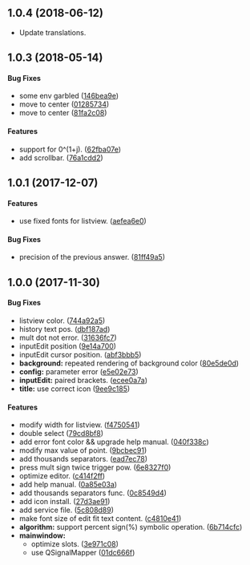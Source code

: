 <a name="1.0.4"></a>
## 1.0.4 (2018-06-12)

*   Update translations.


<a name=""></a>
##  1.0.3 (2018-05-14)


#### Bug Fixes

*   some env garbled ([146bea9e](https://github.com/linuxdeepin/deepin-calculator/commit/146bea9ecd30b8904df4d591780f4ac2539ae745))
*   move to center ([01285734](https://github.com/linuxdeepin/deepin-calculator/commit/01285734c53741d74dad2bf434549dc593b15bdf))
*   move to center ([81fa2c08](https://github.com/linuxdeepin/deepin-calculator/commit/81fa2c08f11d2599aa35ba654d430a4a571b952f))

#### Features

*   support for 0^(1+j). ([62fba07e](https://github.com/linuxdeepin/deepin-calculator/commit/62fba07eb595f2a20a90abc61615fd370d7dd34f))
*   add scrollbar. ([76a1cdd2](https://github.com/linuxdeepin/deepin-calculator/commit/76a1cdd2e318bae48e9d746b08b4658a2917fbc8))



<a name=""></a>
##  1.0.1 (2017-12-07)


#### Features

*   use fixed fonts for listview. ([aefea6e0](https://github.com/linuxdeepin/deepin-calculator/commit/aefea6e028caf7e1c113a7271eac1a4cd32e4cb5))

#### Bug Fixes

*   precision of the previous answer. ([81ff49a5](https://github.com/linuxdeepin/deepin-calculator/commit/81ff49a5481f8d2f84d02064e19c8d38cbfb9598))



<a name=""></a>
##  1.0.0 (2017-11-30)


#### Bug Fixes

*   listview color. ([744a92a5](https://github.com/linuxdeepin/deepin-calculator/commit/744a92a5fcb0fd146785ddfd84f1a42a219f5389))
*   history text pos. ([dbf187ad](https://github.com/linuxdeepin/deepin-calculator/commit/dbf187ada81094afb8c44b1eeb039d0f8bcf8225))
*   mult dot not error. ([31636fc7](https://github.com/linuxdeepin/deepin-calculator/commit/31636fc754643cd70d993e66abdfbf8f21cd8fcc))
*   inputEdit position ([9e14a700](https://github.com/linuxdeepin/deepin-calculator/commit/9e14a7008440cdf3e008e5dc4f7f76e288a19b72))
*   inputEdit cursor position. ([abf3bbb5](https://github.com/linuxdeepin/deepin-calculator/commit/abf3bbb55cc54e4f3c55aa499550c06cf8538708))
* **background:**  repeated rendering of background color ([80e5de0d](https://github.com/linuxdeepin/deepin-calculator/commit/80e5de0d19d44f1af10822ed92e132d1f250c6ba))
* **config:**  parameter error ([e5e02e73](https://github.com/linuxdeepin/deepin-calculator/commit/e5e02e733d88f484a1ffc4aed649f13c228b056c))
* **inputEdit:**  paired brackets. ([ecee0a7a](https://github.com/linuxdeepin/deepin-calculator/commit/ecee0a7aaa96d3346a9786c29c50a90e2a95bbbc))
* **title:**  use correct icon ([9ee9c185](https://github.com/linuxdeepin/deepin-calculator/commit/9ee9c1850cd2259d60948c415d1f7016daf7300c))

#### Features

*   modify width for listview. ([f4750541](https://github.com/linuxdeepin/deepin-calculator/commit/f4750541a2e3336ae23ef8e807769747d3f8828c))
*   double select ([79cd8bf8](https://github.com/linuxdeepin/deepin-calculator/commit/79cd8bf88fff0978a5db69efe0483b662c7d6f2f))
*   add error font color && upgrade help manual. ([040f338c](https://github.com/linuxdeepin/deepin-calculator/commit/040f338ca9da1557c548eb0172753bf11bd299a0))
*   modify max value of point. ([9bcbec91](https://github.com/linuxdeepin/deepin-calculator/commit/9bcbec9188e3c02bb8b945d28eb13767aaf9ca2e))
*   add thousands separators. ([ead7ec78](https://github.com/linuxdeepin/deepin-calculator/commit/ead7ec7885a7f116d4a07d3b71fcfbbad7587c2e))
*   press mult sign twice trigger pow. ([6e8327f0](https://github.com/linuxdeepin/deepin-calculator/commit/6e8327f085e7b988e15d6c173495e2d87a0abfa6))
*   optimize editor. ([c414f2ff](https://github.com/linuxdeepin/deepin-calculator/commit/c414f2ffe7dfcbe81e7ae130cac6a91fa3bfd572))
*   add help manual. ([0a85e03a](https://github.com/linuxdeepin/deepin-calculator/commit/0a85e03a148220db69195b839a7670099fc4785a))
*   add thousands separators func. ([0c8549d4](https://github.com/linuxdeepin/deepin-calculator/commit/0c8549d4503aea902de6c458fb79b0bee50f843e))
*   add icon install. ([27d3ae91](https://github.com/linuxdeepin/deepin-calculator/commit/27d3ae91b3d128e754f9c7140f9a401b0ff6249d))
*   add service file. ([5c808d89](https://github.com/linuxdeepin/deepin-calculator/commit/5c808d89d30ccc3f90ea584b2dd0333a079a243a))
*   make font size of edit fit text content. ([c4810e41](https://github.com/linuxdeepin/deepin-calculator/commit/c4810e41707da3ff36078a1640645065645212c2))
* **algorithm:**  support percent sign(%) symbolic operation. ([6b714cfc](https://github.com/linuxdeepin/deepin-calculator/commit/6b714cfc00e7f62235a3b8813d469ade71ed4c9a))
* **mainwindow:**
  *  optimize slots. ([3e971c08](https://github.com/linuxdeepin/deepin-calculator/commit/3e971c0894904ace52b4f8e2c1562961f276c309))
  *  use QSignalMapper ([01dc666f](https://github.com/linuxdeepin/deepin-calculator/commit/01dc666fde6c85667a6ad11eeb85ade1b79a68e8))



